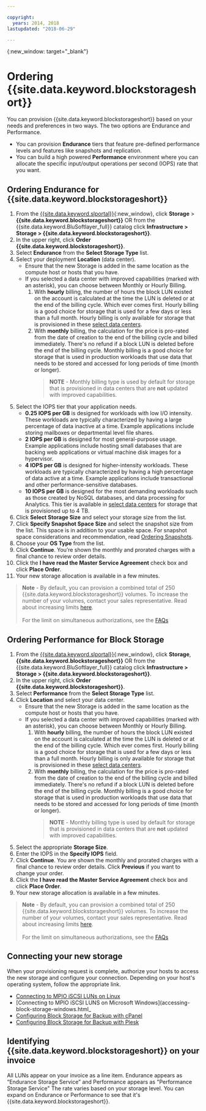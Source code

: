```yaml
---

copyright:
  years: 2014, 2018
lastupdated: "2018-06-29"

---
```

{:new_window: target="_blank"}

# Ordering {{site.data.keyword.blockstorageshort}}

You can provision {{site.data.keyword.blockstorageshort}} based on your needs and preferences in two ways. The two options are Endurance and Performance.

- You can provision **Endurance** tiers that feature pre-defined performance levels and features like snapshots and replication. 
- You can build a high powered **Performance** environment where you can allocate the specific input/output operations per second (IOPS) rate that you want.

## Ordering Endurance for {{site.data.keyword.blockstorageshort}}

1. From the [{{site.data.keyword.slportal}}](https://control.softlayer.com/){:new_window}, click **Storage** > **{{site.data.keyword.blockstorageshort}}** OR from the {{site.data.keyword.BluSoftlayer_full}} catalog click **Infrastructure > Storage > {{site.data.keyword.blockstorageshort}}**.
2. In the upper right, click **Order {{site.data.keyword.blockstorageshort}}**.
3. Select **Endurance** from the **Select Storage Type** list.
4. Select your deployment **Location** (data center).
   - Ensure that the new Storage is added in the same location as the compute host or hosts that you have.
   - If you selected a data center with improved capabilities (marked with an asterisk), you can choose between Monthly or Hourly Billing. 
     1. With **hourly** billing, the number of hours the block LUN existed on the account is calculated at the time the LUN is deleted or at the end of the billing cycle. Which ever comes first. Hourly billing is a good choice for storage that is used for a few days or less than a full month. Hourly billing is only available for storage that is provisioned in these [select data centers](new-ibm-block-and-file-storage-location-and-features.html). 
     2. With **monthly** billing, the calculation for the price is pro-rated from the date of creation to the end of the billing cycle and billed immediately. There's no refund if a block LUN is deleted before the end of the billing cycle. Monthly billing is a good choice for storage that is used in production workloads that use data that needs to be stored and accessed for long periods of time (month or longer).
        >**NOTE** - Monthly billing type is used by default for storage that is provisioned in data centers that are **not** updated with improved capabilities.
5. Select the IOPS tier that your application needs.
    - **0.25 IOPS per GB** is designed for workloads with low I/O intensity. These workloads are typically characterized by having a large percentage of data inactive at a time. Example applications include storing mailboxes or departmental level file shares.
    - **2 IOPS per GB** is designed for most general-purpose usage. Example applications include hosting small databases that are backing web applications or virtual machine disk images for a hypervisor.
    - **4 IOPS per GB** is designed for higher-intensity workloads. These workloads are typically characterized by having a high percentage of data active at a time. Example applications include transactional and other performance-sensitive databases.
    - **10 IOPS per GB** is designed for the most demanding workloads such as those created by NoSQL databases, and data processing for Analytics. This tier is available in [select data centers](new-ibm-block-and-file-storage-location-and-features.html) for storage that is provisioned up to 4 TB.
6. Click **Select Storage Size** and select your storage size from the list.
7. Click **Specify Snapshot Space Size** and select the snapshot size from the list. This space is in addition to your usable space. For snapshot space considerations and recommendation, read [Ordering Snapshots](ordering-snapshots.html).
8. Choose your **OS Type** from the list.
9. Click **Continue**. You’re shown the monthly and prorated charges with a final chance to review order details.
10. Click the **I have read the Master Service Agreement** check box and click **Place Order**.
11. Your new storage allocation is available in a few minutes.

>**Note** - By default, you can provision a combined total of 250 {{site.data.keyword.blockstorageshort}} volumes. To increase the number of your volumes, contact your sales representative. Read about increasing limits [here](managing-storage-limits.html).<br/><br/>For the limit on simultaneous authorizations, see the [FAQs](BlockStorageFAQ.html)
 
## Ordering Performance for Block Storage

1. From the [{{site.data.keyword.slportal}}](https://control.softlayer.com/){:new_window}, click **Storage**, **{{site.data.keyword.blockstorageshort}}** OR from the {{site.data.keyword.BluSoftlayer_full}} catalog click **Infrastructure > Storage > {{site.data.keyword.blockstorageshort}}**.
2. In the upper right, click **Order {{site.data.keyword.blockstorageshort}}**.
3. Select **Performance** from the **Select Storage Type** list.
4. Click **Location** and select your data center.
   - Ensure that the new Storage is added in the same location as the compute host or hosts that you have.
   - If you selected a data center with improved capabilities (marked with an asterisk), you can choose between Monthly or Hourly Billing. 
     1. With **hourly** billing, the number of hours the block LUN existed on the account is calculated at the time the LUN is deleted or at the end of the billing cycle. Which ever comes first. Hourly billing is a good choice for storage that is used for a few days or less than a full month. Hourly billing is only available for storage that is provisioned in these [select data centers](new-ibm-block-and-file-storage-location-and-features.html). 
     2. With **monthly** billing, the calculation for the price is pro-rated from the date of creation to the end of the billing cycle and billed immediately. There's no refund if a block LUN is deleted before the end of the billing cycle. Monthly billing is a good choice for storage that is used in production workloads that use data that needs to be stored and accessed for long periods of time (month or longer).
        >**NOTE** - Monthly billing type is used by default for storage that is provisioned in data centers that are **not** updated with improved capabilities.
5. Select the appropriate **Storage Size**.
6. Enter the IOPS in the **Specify IOPS** field.
7. Click **Continue**. You are shown the monthly and prorated charges with a final chance to review order details. Click **Previous** if you want to change your order.
8. Click the **I have read the Master Service Agreement** check box and click **Place Order**.
9. Your new storage allocation is available in a few minutes.

>**Note** - By default, you can provision a combined total of 250 {{site.data.keyword.blockstorageshort}} volumes. To increase the number of your volumes, contact your sales representative. Read about increasing limits [here](managing-storage-limits.html).<br/><br/>For the limit on simultaneous authorizations, see the [FAQs](BlockStorageFAQ.html)

## Connecting your new storage

When your provisioning request is complete, authorize your hosts to access the new storage and configure your connection. Depending on your host's operating system, follow the appropriate link.
- [Connecting to MPIO iSCSI LUNs on Linux](accessing_block_storage_linux.html)
- [Connecting to MPIO iSCSI LUNS on Microsoft Windows](accessing-block-storage-windows.html_
- [Configuring Block Storage for Backup with cPanel](configure-backup-cpanel.html)
- [Configuring Block Storage for Backup with Plesk](configure-backup-plesk.html)

## Identifying {{site.data.keyword.blockstorageshort}} on your invoice

All LUNs appear on your invoice as a line item. Endurance appears as “Endurance Storage Service” and Performance appears as "Performance Storage Service" The rate varies based on your storage level. You can expand on Endurance or Performance to see that it's {{site.data.keyword.blockstorageshort}}.
